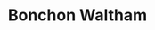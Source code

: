---
layout: place
title: "Bonchon Waltham"
permalink: /massachusetts/waltham/bonchon-waltham.html
stateAbbr: MA
stateName: Massachusetts
cityName: Waltham
seo:
  name: "Bonchon Waltham"
  type: Restaurant
  links: null
description: "Bonchon Waltham serves delicious sushi in Waltham, Massachusetts. Try fresh Japanese dishes for a great dining experience. "
place_id: ChIJew_4CEmD44kR_rIs0uaEYgA
photos:
  - name: >-
      places/ChIJew_4CEmD44kR_rIs0uaEYgA/photos/AeeoHcKV13pwR_DPUVMKDhQCFKIkJUmaCJcVpg5Zi_AbXASpe9yVbsf6w8UqlEVREKtfqbCiSfOCQrGq76zKQCGiUARCp8meKGTZD9Zr_Po6Aq8ispD68ZFog2eRQDbSMjyjzRuQXlJq2IT4MNRnl4WOsZ2-rLbKGuVywGqwmCv_ssKrfljBGlj0Rupb9eexjV8o5p4Bg2A2MgD-EELhkYyg6cJQVVMQjfnJuRR0I7SDWLZJH_Qrq4PSs8G9rA-T7TAimujLfs9E-ucsSb9lVv7iimWIxvbT4Wf1PPGhuO7ac1w
    widthPx: 800
    heightPx: 800
    authorAttributions:
      - displayName: Bonchon Waltham
        uri: https://maps.google.com/maps/contrib/115906360981695687348
        photoUri: >-
          https://lh3.googleusercontent.com/a-/ALV-UjW63t4ElEW9Mf6HQGR_B3tAeTjOIq9AAjSdFjVow8kWjiRj_L4=s100-p-k-no-mo
    flagContentUri: >-
      https://www.google.com/local/imagery/report/?cb_client=maps_api_places.places_api&image_key=!1e10!2sAF1QipOUd4LKtJa4sYIQUb3IhfbHuq3IixcOp9A3ktE&hl=en-US
    googleMapsUri: >-
      https://www.google.com/maps/place//data=!3m4!1e2!3m2!1sAF1QipOUd4LKtJa4sYIQUb3IhfbHuq3IixcOp9A3ktE!2e10!4m2!3m1!1s0x89e3834908f80f7b:0x6284e6d22cb2fe
  - name: >-
      places/ChIJew_4CEmD44kR_rIs0uaEYgA/photos/AeeoHcKw5dBl3aI1rx8JaLArRO7I3rMqispIGMApWjGGmAXkj1LoUlLRz69PIFTZuKLuTQ1yeSQWqaJnl3UbdmYRAH0YtGkEELtRuY_VwW7qgfxwhqh31v2m6wBog8VwKyBYO8wuD0J9bIADF7ZRme86VecOd8poPCiUvMHaAgT7am-71IAIXTyWBgJ0dBGwoL7wHjIgRl4pgWxlEk553UX1gwihtjuLWasCayrz_y-dsEC-GaDn42FMITFEpUN9IR59-G39WCr5Rh6KWgPG5BlHkbFfagG9rRmxDsCkwqSNKUs
    widthPx: 1232
    heightPx: 693
    authorAttributions:
      - displayName: Bonchon Waltham
        uri: https://maps.google.com/maps/contrib/115906360981695687348
        photoUri: >-
          https://lh3.googleusercontent.com/a-/ALV-UjW63t4ElEW9Mf6HQGR_B3tAeTjOIq9AAjSdFjVow8kWjiRj_L4=s100-p-k-no-mo
    flagContentUri: >-
      https://www.google.com/local/imagery/report/?cb_client=maps_api_places.places_api&image_key=!1e10!2sAF1QipMOQufZLqOMPse5Mg7Jc3gwt-uTSsQLCRMvxKc&hl=en-US
    googleMapsUri: >-
      https://www.google.com/maps/place//data=!3m4!1e2!3m2!1sAF1QipMOQufZLqOMPse5Mg7Jc3gwt-uTSsQLCRMvxKc!2e10!4m2!3m1!1s0x89e3834908f80f7b:0x6284e6d22cb2fe
  - name: >-
      places/ChIJew_4CEmD44kR_rIs0uaEYgA/photos/AeeoHcIDjW-P2r1hGfnLFgCB9U8hM6dPpZBvIwWTka0zpgKFmnkUF4rgbWU3ySgqWBx00Nh2qWy3y3HUcIA0jYcDyo3z06frlX8aSJ8cQbIA3xr8O2yh_AOXXX-nfcjlZupUVI9paD5s2NwVMLqaez_8JzvLWxOnGHjWDyDDY6WephM54fcCHVfniO94uw7qrAufaJZ7VeNk-qu49thhCK38f8uhHivcV3F2BS7XiH2CBsmlCuuUM54lLWdxt9L2lT6EM-c6Ax9C84kTFemZyVsBOjvZPVkIyIHW5eui9g2aALg
    widthPx: 800
    heightPx: 800
    authorAttributions:
      - displayName: Bonchon Waltham
        uri: https://maps.google.com/maps/contrib/115906360981695687348
        photoUri: >-
          https://lh3.googleusercontent.com/a-/ALV-UjW63t4ElEW9Mf6HQGR_B3tAeTjOIq9AAjSdFjVow8kWjiRj_L4=s100-p-k-no-mo
    flagContentUri: >-
      https://www.google.com/local/imagery/report/?cb_client=maps_api_places.places_api&image_key=!1e10!2sAF1QipNxIkgBiFUWDy5T7Jc9ajFFZhhiLjY1szbB7hU&hl=en-US
    googleMapsUri: >-
      https://www.google.com/maps/place//data=!3m4!1e2!3m2!1sAF1QipNxIkgBiFUWDy5T7Jc9ajFFZhhiLjY1szbB7hU!2e10!4m2!3m1!1s0x89e3834908f80f7b:0x6284e6d22cb2fe
  - name: >-
      places/ChIJew_4CEmD44kR_rIs0uaEYgA/photos/AeeoHcITFoVAeq6BwAH7L20AiGXVJt89he69a5fMVSPEkgqrL5mJ34_jiMlqBrVHZhKRGS3a3Y--3Az0z17EfkBceedCwU-Anf62nYJe6IBAegZOnHgJs9Rz8utvdrRRZ-9ZxEcRijiw64KRu2cHj2ep_7KDY28DpV6w6qflN7UTJFV_oifHRNMLgvcRfQigRCi1U4-VkUIzee3XMhLpHvwbsBv2QAYpAYrkAdmt3pEoZP-C6Z-LLBAMdXQ6P4gdO8nheHsYa2CZdmJpMxUYkaK-CHEOzUo0W3ldLvx_QN9Fi570d5sXAm3BxXlGh-85CdAwPewOvoBR1Iini7HM63cis774g1RC8GGvTPcBrC5_tZP0oF1zC7ucmZ-Z6ERZ9PIo4dEAtwzORvtqRW17qcIWLkhc_mAF9iafXpAl-fTT3B3E2Q
    widthPx: 4000
    heightPx: 3000
    authorAttributions:
      - displayName: Umair Ishaq Khan
        uri: https://maps.google.com/maps/contrib/114749371525691806361
        photoUri: >-
          https://lh3.googleusercontent.com/a-/ALV-UjV3CIcwYW79ToWVBMvVmxEAcGN3IZHws5SSQ4hQnf0kBeR5PhYv=s100-p-k-no-mo
    flagContentUri: >-
      https://www.google.com/local/imagery/report/?cb_client=maps_api_places.places_api&image_key=!1e10!2sCIHM0ogKEICAgICvpNGMYg&hl=en-US
    googleMapsUri: >-
      https://www.google.com/maps/place//data=!3m4!1e2!3m2!1sCIHM0ogKEICAgICvpNGMYg!2e10!4m2!3m1!1s0x89e3834908f80f7b:0x6284e6d22cb2fe
  - name: >-
      places/ChIJew_4CEmD44kR_rIs0uaEYgA/photos/AeeoHcLUWeCI_W2n8PH9mhuW69eyuLmRjiTffPwBWC0WjPz8a-k2UlQtfShBGjRgOpcM2xyjDMxHj0w0FZrz778NfAnItcZd8cmp9F408rXsb4kma4Jh5R5ol0H2U2EBiwxq--pQFgyj0J8sZqr2CDGYYKUpsEtOi1Fl_hLjvsGBt5aC_Bb-_KmtuiIqajnMIEx5mGdgVR3Ft6r1tjgR2gEq7mHcvwinHYwyNo-KrBnzn8MAvbarbgT8dICI0cTdMkCv2fnPgAlxqTPDl2DpxZHrIv4tjHAEbpw5dQ6gJTZRurU
    widthPx: 800
    heightPx: 800
    authorAttributions:
      - displayName: Bonchon Waltham
        uri: https://maps.google.com/maps/contrib/115906360981695687348
        photoUri: >-
          https://lh3.googleusercontent.com/a-/ALV-UjW63t4ElEW9Mf6HQGR_B3tAeTjOIq9AAjSdFjVow8kWjiRj_L4=s100-p-k-no-mo
    flagContentUri: >-
      https://www.google.com/local/imagery/report/?cb_client=maps_api_places.places_api&image_key=!1e10!2sAF1QipPPBUtUBdbRia4IgYvXr6aa_sdJvRIYkB5mvBE&hl=en-US
    googleMapsUri: >-
      https://www.google.com/maps/place//data=!3m4!1e2!3m2!1sAF1QipPPBUtUBdbRia4IgYvXr6aa_sdJvRIYkB5mvBE!2e10!4m2!3m1!1s0x89e3834908f80f7b:0x6284e6d22cb2fe
  - name: >-
      places/ChIJew_4CEmD44kR_rIs0uaEYgA/photos/AeeoHcJjVJ2X1VNf41DdwnfPOFApCwFeSPbYOTdmsLuW2QWJd9UbsXG-LrqqSFW2r7kkI4ppvnwDYCv77gXcdP6oaY3BuE0tRwhfgLjnxYoFDCqWuIMcZeM4WHnNYBYD7rKtTkrF42Vex9nj8GxrxPO53GRS_6zIlsa-2V9mq_zrCxXGc6nOECMkB2NibK_LAw8c4ehH6hylWtv8lnHN-vtbYua736RiiNyayoM2pVNJLqnbgjwJ7OcDgBQlSJXGys2xthOeQwzhaSvnhoXv38BMmiDmzKyKEUza7z45sI6sKC8
    widthPx: 800
    heightPx: 800
    authorAttributions:
      - displayName: Bonchon Waltham
        uri: https://maps.google.com/maps/contrib/115906360981695687348
        photoUri: >-
          https://lh3.googleusercontent.com/a-/ALV-UjW63t4ElEW9Mf6HQGR_B3tAeTjOIq9AAjSdFjVow8kWjiRj_L4=s100-p-k-no-mo
    flagContentUri: >-
      https://www.google.com/local/imagery/report/?cb_client=maps_api_places.places_api&image_key=!1e10!2sAF1QipMYGCVJKWnBmjHL6ROHv8dJQg9fsr7mKPnAAew&hl=en-US
    googleMapsUri: >-
      https://www.google.com/maps/place//data=!3m4!1e2!3m2!1sAF1QipMYGCVJKWnBmjHL6ROHv8dJQg9fsr7mKPnAAew!2e10!4m2!3m1!1s0x89e3834908f80f7b:0x6284e6d22cb2fe
  - name: >-
      places/ChIJew_4CEmD44kR_rIs0uaEYgA/photos/AeeoHcJS1lZ5ziLi_UykGB3SXiwQS92qLsRVIobnT6DCWNOzKkhUKJaUygBrG4dQnDoqR5MVDCaviJWhcwMxNrxMD15eLOkgTgrsJZfbmFHZpUCkecJXstOHOBllsmQ-UKCbDDYLdIh3KtUVL17BbyEudZi7vJVEck9Mwg3ISR12pA5XJUOVWkbT2fssmD38nzYuxZLeXXVFIIh6GRnX7gPYNUgxUH_QYp_4Bny9CkejukUODO6d17V0y2Vl4nz5euKwQkoiuhQJ5rObbiF23CEstAoVKqsM-9vtpKibrPIjAcQ
    widthPx: 800
    heightPx: 800
    authorAttributions:
      - displayName: Bonchon Waltham
        uri: https://maps.google.com/maps/contrib/115906360981695687348
        photoUri: >-
          https://lh3.googleusercontent.com/a-/ALV-UjW63t4ElEW9Mf6HQGR_B3tAeTjOIq9AAjSdFjVow8kWjiRj_L4=s100-p-k-no-mo
    flagContentUri: >-
      https://www.google.com/local/imagery/report/?cb_client=maps_api_places.places_api&image_key=!1e10!2sAF1QipMZH-J8xzJyT2ieM3K8b8xIuLfZRaBCo8HNO3Y&hl=en-US
    googleMapsUri: >-
      https://www.google.com/maps/place//data=!3m4!1e2!3m2!1sAF1QipMZH-J8xzJyT2ieM3K8b8xIuLfZRaBCo8HNO3Y!2e10!4m2!3m1!1s0x89e3834908f80f7b:0x6284e6d22cb2fe
  - name: >-
      places/ChIJew_4CEmD44kR_rIs0uaEYgA/photos/AeeoHcIsxxuluuWusThG350KpPJ69OBJGvpTIgwoNIIBXN7iCBlCzRRXCyOE8IVJ3rWoe_upWjh10K9NgxVj9SMEDtoX4xJ6OG0LwsgqJdIEmJbnW7DipnFSvdXiFiuYpkgErffac_E6GihL3rQkz1OlYWA5Af9ijDxqCRZ35LpeMSQh4sqgPV2-DVxjpSMzNH7tCTZVvb7njcHLuA2vEpyGjNAG29jdRXDMvyhw2dQyJUJBo3l2sy50ba7-UVKayPpITqCaQ1MIKE-GTk1rbFeMTaDnUjGq1qaFdBSiCcbxaUs
    widthPx: 800
    heightPx: 800
    authorAttributions:
      - displayName: Bonchon Waltham
        uri: https://maps.google.com/maps/contrib/115906360981695687348
        photoUri: >-
          https://lh3.googleusercontent.com/a-/ALV-UjW63t4ElEW9Mf6HQGR_B3tAeTjOIq9AAjSdFjVow8kWjiRj_L4=s100-p-k-no-mo
    flagContentUri: >-
      https://www.google.com/local/imagery/report/?cb_client=maps_api_places.places_api&image_key=!1e10!2sAF1QipPhp772OOxFR1a4dpsWsVfEzR_uhHRfgfJ0quw&hl=en-US
    googleMapsUri: >-
      https://www.google.com/maps/place//data=!3m4!1e2!3m2!1sAF1QipPhp772OOxFR1a4dpsWsVfEzR_uhHRfgfJ0quw!2e10!4m2!3m1!1s0x89e3834908f80f7b:0x6284e6d22cb2fe
  - name: >-
      places/ChIJew_4CEmD44kR_rIs0uaEYgA/photos/AeeoHcJxf0kDq1o_psy8qcMr2UxvioZorPTPoWxspGRBNg_cxayEDSTcbxjLgkkrh9c6O6vgfE4mcIMGr5ltqY9sjpabXeZCfXHuKMAyIFnQODRdzMINSThKea0JtsWZYSP_6lqAyuMBFbvqFDqKEmFQAwBnRPqKEuB04spodV24wqMWTep7vqcBBOwDq8doNNJvQfNomoYDR-10VQvGJQc05eSou29Yvyhaim6bGR7NluFAayBlHUuw2I6ere0rmPU3-uGDAJdub5cMyp_xYAuFEjnGLOqSwVOa3aFOYHM9YPI
    widthPx: 800
    heightPx: 800
    authorAttributions:
      - displayName: Bonchon Waltham
        uri: https://maps.google.com/maps/contrib/115906360981695687348
        photoUri: >-
          https://lh3.googleusercontent.com/a-/ALV-UjW63t4ElEW9Mf6HQGR_B3tAeTjOIq9AAjSdFjVow8kWjiRj_L4=s100-p-k-no-mo
    flagContentUri: >-
      https://www.google.com/local/imagery/report/?cb_client=maps_api_places.places_api&image_key=!1e10!2sAF1QipNzgpcLUQarROWEr831OsicjVCPfJ-iv3GDxao&hl=en-US
    googleMapsUri: >-
      https://www.google.com/maps/place//data=!3m4!1e2!3m2!1sAF1QipNzgpcLUQarROWEr831OsicjVCPfJ-iv3GDxao!2e10!4m2!3m1!1s0x89e3834908f80f7b:0x6284e6d22cb2fe
  - name: >-
      places/ChIJew_4CEmD44kR_rIs0uaEYgA/photos/AeeoHcLVYaMfJkNzL7AXl9lqvoFoTRqGBtV7I6O3soJkBYqKcp93ZD8nh8T2tLajL7VM9AgixVMEdWZuvtj0ArGW9n365BhN9Bbl889vCBr9_tXB_uUKmMsIK1RO-aq5f1HKd3u6C_NDb49I9RGt_sLSBTIqgPvToASWt58MQ63QKZpSuPcLShGqZN84ogvCUfQEpjBMMr_s3hBb4R-rfIMS4cJJYHJulHHf_KUp2Fs360_hnHCqv4vDMktPt3klbhlb2Tz1_Y565D-czDbfP8GhWtG8nNShIyPnDpOdqZXvbLU
    widthPx: 1600
    heightPx: 1068
    authorAttributions:
      - displayName: Bonchon Waltham
        uri: https://maps.google.com/maps/contrib/115906360981695687348
        photoUri: >-
          https://lh3.googleusercontent.com/a-/ALV-UjW63t4ElEW9Mf6HQGR_B3tAeTjOIq9AAjSdFjVow8kWjiRj_L4=s100-p-k-no-mo
    flagContentUri: >-
      https://www.google.com/local/imagery/report/?cb_client=maps_api_places.places_api&image_key=!1e10!2sAF1QipPFA-I48CPU0JxpiEF9sr-5_uyuvyAM7Vuje6g&hl=en-US
    googleMapsUri: >-
      https://www.google.com/maps/place//data=!3m4!1e2!3m2!1sAF1QipPFA-I48CPU0JxpiEF9sr-5_uyuvyAM7Vuje6g!2e10!4m2!3m1!1s0x89e3834908f80f7b:0x6284e6d22cb2fe
address: 329 Moody St, Waltham, MA 02453, USA
street: 329 Moody St
city: Waltham
state: MA
zip: '02453'
country: USA
neighborhood: South Side
latitude: '42.370538'
longitude: '-71.237171'
accessibility_options:
  wheelchairAccessibleParking: true
  wheelchairAccessibleEntrance: true
  wheelchairAccessibleRestroom: true
  wheelchairAccessibleSeating: true
business_status: OPERATIONAL
name: Bonchon Waltham
google_maps_links:
  directionsUri: >-
    https://www.google.com/maps/dir//''/data=!4m7!4m6!1m1!4e2!1m2!1m1!1s0x89e3834908f80f7b:0x6284e6d22cb2fe!3e0
  placeUri: https://maps.google.com/?cid=27730674621133566
  writeAReviewUri: >-
    https://www.google.com/maps/place//data=!4m3!3m2!1s0x89e3834908f80f7b:0x6284e6d22cb2fe!12e1
  reviewsUri: >-
    https://www.google.com/maps/place//data=!4m4!3m3!1s0x89e3834908f80f7b:0x6284e6d22cb2fe!9m1!1b1
  photosUri: >-
    https://www.google.com/maps/place//data=!4m3!3m2!1s0x89e3834908f80f7b:0x6284e6d22cb2fe!10e5
primary_type: Asian Restaurant
opening_hours:
  regular: null
  current: null
secondary_opening_hours:
  regular:
    weekdayDescriptions: null
    type: null
  current:
    weekdayDescriptions: null
    type: null
phone: null
price_level: null
price_range: null
rating: null
rating_count: 0
website: null
reviews: null
parking_options: null
payment_options: null
allow_dogs: null
curbside_pickup: null
delivery: null
dine_in: null
good_for_children: null
good_for_groups: null
good_for_sports: null
live_music: null
menu_for_children: null
outdoor_seating: null
reservable: null
restroom: null
serves_beer: null
serves_breakfast: null
serves_brunch: null
serves_cocktails: null
serves_coffee: null
serves_dinner: null
serves_dessert: null
serves_lunch: null
serves_vegetarian_food: null
serves_wine: null
takeout: null
summary: null

---